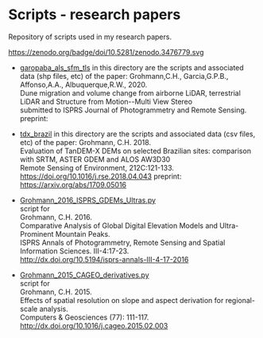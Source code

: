 # Scripts - research papers
Repository of scripts used in my research papers.

https://zenodo.org/badge/doi/10.5281/zenodo.3476779.svg

* [garopaba_als_sfm_tls](garopaba_als_sfm_tls)
in this directory are the scripts and associated data (shp files, etc) of the paper:
Grohmann,C.H., Garcia,G.P.B., Affonso,A.A., Albuquerque,R.W., 2020.  
Dune migration and volume change from airborne LiDAR, terrestrial LiDAR and Structure from Motion--Multi View Stereo  
submitted to ISPRS Journal of Photogrammetry and Remote Sensing.  
preprint: 


* [tdx_brazil](tdx_brazil)
in this directory are the scripts and associated data (csv files, etc) of the paper:
Grohmann, C.H. 2018.  
Evaluation of TanDEM-X DEMs on selected Brazilian sites: comparison with SRTM, ASTER GDEM and ALOS AW3D30  
Remote Sensing of Environment, 212C:121-133.  
https://doi.org/10.1016/j.rse.2018.04.043
preprint: https://arxiv.org/abs/1709.05016

* [Grohmann_2016_ISPRS_GDEMs_Ultras.py](Grohmann_2016_ISPRS_GDEMs_Ultras.py)  
script for  
Grohmann, C.H. 2016.  
Comparative Analysis of Global Digital Elevation Models and Ultra-Prominent Mountain Peaks.  
ISPRS Annals of Photogrammetry, Remote Sensing and Spatial Information Sciences. III-4:17-23.  
http://dx.doi.org/10.5194/isprs-annals-III-4-17-2016

* [Grohmann_2015_CAGEO_derivatives.py](Grohmann_2015_CAGEO_derivatives.py)  
script for  
Grohmann, C.H. 2015.  
Effects of spatial resolution on slope and aspect derivation for regional- scale analysis.  
Computers & Geosciences (77): 111-117.  
http://dx.doi.org/10.1016/j.cageo.2015.02.003  



